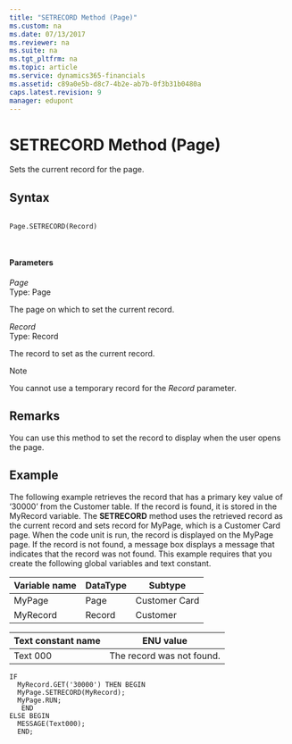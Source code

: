 ```yaml
---
title: "SETRECORD Method (Page)"
ms.custom: na
ms.date: 07/13/2017
ms.reviewer: na
ms.suite: na
ms.tgt_pltfrm: na
ms.topic: article
ms.service: dynamics365-financials
ms.assetid: c89a0e5b-d8c7-4b2e-ab7b-0f3b31b0480a
caps.latest.revision: 9
manager: edupont
---
```


 

# SETRECORD Method (Page)
Sets the current record for the page.  
  
## Syntax  
  
```vb  
  
Page.SETRECORD(Record)  
```  
  
```c#  
  
```  
  
#### Parameters  
 *Page*  
 Type: Page  
  
 The page on which to set the current record.  
  
 *Record*  
 Type: Record  
  
 The record to set as the current record.  
  
> [!NOTE]  
>  You cannot use a temporary record for the *Record* parameter.  
  
## Remarks  
 You can use this method to set the record to display when the user opens the page.  
  
## Example  
 The following example retrieves the record that has a primary key value of ‘30000’ from the Customer table. If the record is found, it is stored in the MyRecord variable. The **SETRECORD** method uses the retrieved record as the current record and sets record for MyPage, which is a Customer Card page. When the code unit is run, the record is displayed on the MyPage page. If the record is not found, a message box displays a message that indicates that the record was not found. This example requires that you create the following global variables and text constant.  
  
|Variable name|DataType|Subtype|  
|-------------------|--------------|-------------|  
|MyPage|Page|Customer Card|  
|MyRecord|Record|Customer|  
  
|Text constant name|ENU value|  
|------------------------|---------------|  
|Text 000|The record was not found.|  
  
```  
IF  
  MyRecord.GET('30000') THEN BEGIN  
  MyPage.SETRECORD(MyRecord);  
  MyPage.RUN;  
   END  
ELSE BEGIN  
  MESSAGE(Text000);  
  END;  
```
